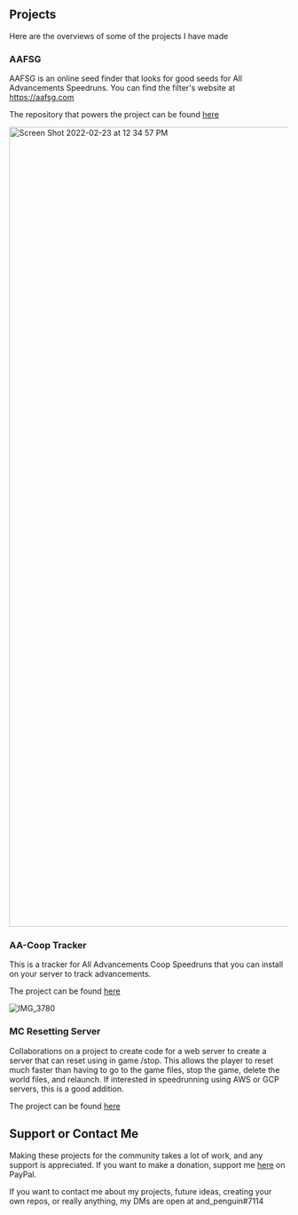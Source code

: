 ## Projects
Here are the overviews of some of the projects I have made

### AAFSG

AAFSG is an online seed finder that looks for good seeds for All Advancements Speedruns. You can find the filter's website at https://aafsg.com

The repository that powers the project can be found [here](https://github.com/andpenguin/AAFSG) 

<img width="1440" alt="Screen Shot 2022-02-23 at 12 34 57 PM" src="https://user-images.githubusercontent.com/71165067/155404781-acd0487b-11e0-4016-ac0a-a69ba895b0a3.png">

### AA-Coop Tracker

This is a tracker for All Advancements Coop Speedruns that you can install on your server to track advancements.

The project can be found [here](https://github.com/andpenguin/AA-Coop-Tracker) 

![IMG_3780](https://user-images.githubusercontent.com/71165067/130373396-ba9b152d-a04c-40d7-acdf-219f5575b99d.jpeg)


### MC Resetting Server

Collaborations on a project to create code for a web server to create a server that can reset using in game /stop. This allows the player to reset much faster than having to go to the game files, stop the game, delete the world files, and relaunch. If interested in speedrunning using AWS or GCP servers, this is a good addition.

The project can be found [here](https://github.com/andpenguin/MCSRS) 

## Support or Contact Me

Making these projects for the community takes a lot of work, and any support is appreciated. If you want to make a donation, support me [here](https://www.paypal.com/donate/?hosted_button_id=YHS2HDH2G4K62) on PayPal.

If you want to contact me about my projects, future ideas, creating your own repos, or really anything, my DMs are open at and_penguin#7114
